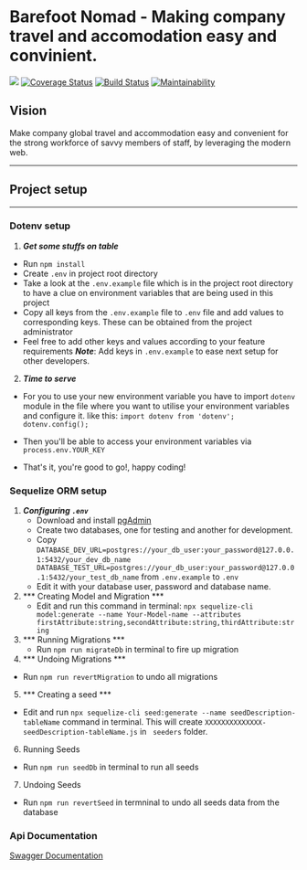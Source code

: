 Barefoot Nomad - Making company travel and accomodation easy and convinient.
=======
[![](https://img.shields.io/badge/Reviewed_by-Hound-a873d1.svg)](https://houndci.com)
[![Coverage Status](https://coveralls.io/repos/github/andela/octopus-bn-backend/badge.svg?branch=ch-configure-coveralls-170947427)](https://coveralls.io/github/andela/octopus-bn-backend?branch=ch-configure-coveralls-170947427)
[![Build Status](https://travis-ci.org/andela/octopus-bn-backend.svg?branch=develop)](https://travis-ci.org/andela/octopus-bn-backend)
[![Maintainability](https://api.codeclimate.com/v1/badges/a357c08fe45d5c492939/maintainability)](https://codeclimate.com/github/andela/octopus-bn-backend/maintainability)
## Vision
Make company global travel and accommodation easy and convenient for the strong workforce of savvy members of staff, by leveraging the modern web.

---
## Project setup
---
### Dotenv setup
 1. ***Get some stuffs on table***
  * Run ``` npm install ```
  * Create ``` .env ``` in project root directory
  * Take a look at the ``` .env.example ```  file which is in the project root directory to have a clue on environment variables that are being used in this project
  * Copy all keys from the ``` .env.example ```  file to ``` .env ``` file and add values to corresponding keys. These can be obtained from the project administrator
  * Feel free to add other keys and values according to your feature requirements
  ***Note***: Add keys in ``` .env.example ``` to ease next setup for other developers.

  2. ***Time to serve***
   * For you to use your new environment variable you have to import ``` dotenv ``` module in the file where you want to utilise your environment variables and configure it. like this: ```import dotenv from 'dotenv';
   dotenv.config();```

   * Then you'll be able to access your environment variables via ``` process.env.YOUR_KEY ```
   * That's it, you're good to go!, happy coding!
### Sequelize ORM setup
1. ***Configuring ```.env```***
   * Download and install [pgAdmin](https://www.postgresql.org/download/)
   * Create two databases, one for testing and another for development.
   * Copy ``` DATABASE_DEV_URL=postgres://your_db_user:your_password@127.0.0.1:5432/your_dev_db_name ``` 
          ``` DATABASE_TEST_URL=postgres://your_db_user:your_password@127.0.0.1:5432/your_test_db_name```
    from ```.env.example``` to ```.env```
   * Edit it with your database user, password and database name.
2. *** Creating Model and Migration ***
   * Edit and run this command in terminal: ``` npx sequelize-cli model:generate --name Your-Model-name --attributes firstAttribute:string,secondAttribute:string,thirdAttribute:string ```
3. *** Running Migrations ***
   * Run ``` npm run migrateDb ``` in terminal to fire up migration
4. *** Undoing Migrations ***
  * Run ``` npm run revertMigration ``` to undo all migrations
5. *** Creating a seed ***
  * Edit and run ``` npx sequelize-cli seed:generate --name seedDescription-tableName ``` command in terminal. This will create ``` XXXXXXXXXXXXXX-seedDescription-tableName.js ``` in ``` seeders``` folder.
6. Running Seeds
 * Run ``` npm run seedDb ``` in terminal to run all seeds
7. Undoing Seeds
 * Run ``` npm run revertSeed ``` in termninal to undo all seeds data from the database

### Api Documentation
[Swagger Documentation](https://octopus-bn-backend-staging.herokuapp.com/api-docs)



